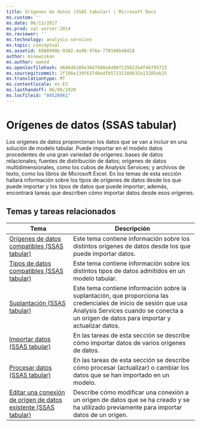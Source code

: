 ```yaml
---
title: Orígenes de datos (SSAS tabular) | Microsoft Docs
ms.custom: ''
ms.date: 06/13/2017
ms.prod: sql-server-2014
ms.reviewer: ''
ms.technology: analysis-services
ms.topic: conceptual
ms.assetid: 6908998b-9302-4a90-976e-770106b48d18
author: minewiskan
ms.author: owend
ms.openlocfilehash: d686d8100e30d7608e8d90f135022bdf46785723
ms.sourcegitcommit: 2f166e139f637d6edfb5731510d632a13205eb25
ms.translationtype: MT
ms.contentlocale: es-ES
ms.lasthandoff: 06/08/2020
ms.locfileid: "84528961"
---
```

# <a name="data-sources-ssas-tabular"></a>Orígenes de datos (SSAS tabular)
  Los orígenes de datos proporcionan los datos que se van a incluir en una solución de modelo tabular. Puede importar en el modelo datos procedentes de una gran variedad de orígenes: bases de datos relacionales; fuentes de distribución de datos; orígenes de datos multidimensionales, como los cubos de Analysis Services; y archivos de texto, como los libros de Microsoft Excel. En los temas de esta sección hallará información sobre los tipos de orígenes de datos desde los que puede importar y los tipos de datos que puede importar; además, encontrará tareas que describen cómo importar datos desde esos orígenes.  
  
## <a name="related-topics-and-tasks"></a>Temas y tareas relacionados  
  
|Tema|Descripción|  
|-----------|-----------------|  
|[Orígenes de datos compatibles &#40;SSAS tabular&#41;](tabular-models/data-sources-supported-ssas-tabular.md)|Este tema contiene información sobre los distintos orígenes de datos desde los que puede importar datos.|  
|[Tipos de datos compatibles &#40;SSAS tabular&#41;](tabular-models/data-types-supported-ssas-tabular.md)|Este tema contiene información sobre los distintos tipos de datos admitidos en un modelo tabular.|  
|[Suplantación &#40;SSAS tabular&#41;](tabular-models/impersonation-ssas-tabular.md)|Este tema contiene información sobre la suplantación, que proporciona las credenciales de inicio de sesión que usa Analysis Services cuando se conecta a un origen de datos para importar y actualizar datos.|  
|[Importar datos &#40;SSAS tabular&#41;](import-data-ssas-tabular.md)|En las tareas de esta sección se describe cómo importar datos de varios orígenes de datos.|  
|[Procesar datos &#40;SSAS tabular&#41;](process-data-ssas-tabular.md)|En las tareas de esta sección se describe cómo procesar (actualizar) o cambiar los datos que se han importado en un modelo.|  
|[Editar una conexión de origen de datos existente &#40;SSAS tabular&#41;](edit-an-existing-data-source-connection-ssas-tabular.md)|Describe cómo modificar una conexión a un origen de datos que se ha creado y se ha utilizado previamente para importar datos de un origen.|  
  
  

